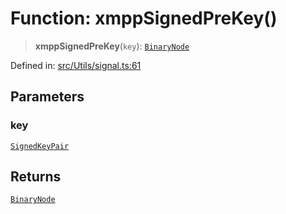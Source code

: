 # Function: xmppSignedPreKey()

> **xmppSignedPreKey**(`key`): [`BinaryNode`](../type-aliases/BinaryNode.md)

Defined in: [src/Utils/signal.ts:61](https://github.com/Fokusdotid/bail/blob/a029a4f9908cd3806112e8438f5a31dda1376b84/src/Utils/signal.ts#L61)

## Parameters

### key

[`SignedKeyPair`](../type-aliases/SignedKeyPair.md)

## Returns

[`BinaryNode`](../type-aliases/BinaryNode.md)
